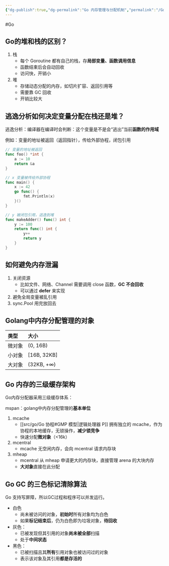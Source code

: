 ```yaml
---
{"dg-publish":true,"dg-permalink":"Go 内存管理与分配机制","permalink":"/Go 内存管理与分配机制/"}
---
```



#Go

## Go的堆和栈的区别？

1. 栈
	- 每个 Goroutine 都有自己的栈，存**局部变量、函数调用信息**
	- 函数结束后会自动回收
	- 访问快，开销小
2. 堆
	- 存储动态分配的内存，如切片扩容、返回引用等
	- 需要靠 GC 回收
	- 开销比较大

## 逃逸分析如何决定变量分配在栈还是堆？

逃逸分析：编译器在编译时会判断：这个变量是不是会“逃出”当前**函数的作用域**

例如：变量的地址被返回（返回指针），传给外部协程，闭包引用

```go
// 变量的地址被返回
func foo() *int {
    a := 10
    return &a
}

// x 变量被传给外部协程
func main() {
    x := 42
    go func() {
        fmt.Println(x) 
    }()
}

// y 被闭包引用，逃逸到堆
func makeAdder() func() int {
    y := 100
    return func() int {
        y++
        return y 
    }
}
```


## 如何避免内存泄漏


1. 关闭资源
	- 比如文件、网络、Channel 需要调用 close 函数，**GC 不会回收**
	- 可以通过 **defer** 来实现
2. 避免全局变量被乱引用
3. sync.Pool 用完放回去

## Golang中内存分配管理的对象

| 类型   | 大小        |
|:------ |:----------- |
| 微对象 | (0, 16B)    |
| 小对象 | [16B, 32KB] |
| 大对象 | (32KB, +∞)  |

## Go 内存的三级缓存架构

Go内存分配器采用三级缓存体系：

mspan：golang中内存分配管理的**基本单位**

1. mcache
	- [[src/go/Go 协程#GMP 模型\|逻辑处理器 P]] 拥有独立的 mcache，作为协程的本地缓存，无锁操作，**减少锁竞争**
	- 快速分配**微对象**（<16k）
2. mcentral
	- mcache 无空闲内存，会向 mcentral 请求内存块
3. mheap
	- mcentral 从 mheap 申请更大的内存块，直接管理 arena 的大块内存
	- **大对象**直接在此分配

## Go GC 的三色标记清除算法

Go 支持写屏障，所以GC过程和程序可以并发运行。

- 白色
	- 尚未被访问的对象，**初始时**所有对象均为白色
	- 如果**标记结束后**，仍为白色即为垃圾对象，**待回收**
- 灰色：
	- 已被发现但其引用的对象**尚未被全部**扫描
	- 处于**中间状态**
- 黑色：
	- 已被扫描且其**所有**引用对象也被访问过的对象
	- 表示该对象及其引用**都是存活的**


